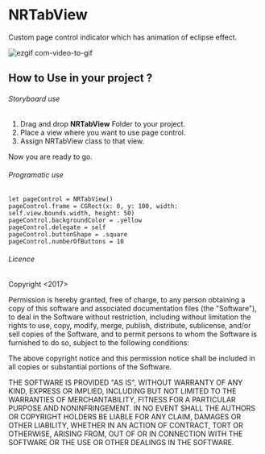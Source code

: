# NRTabView
Custom page control indicator which has animation of eclipse effect.

![ezgif com-video-to-gif](https://user-images.githubusercontent.com/28722125/32489228-5e78432a-c3d7-11e7-83d9-6524472ef8ec.gif)

## How to Use in your project ?

###### Storyboard use 

1. Drag and drop **NRTabView** Folder to your project.
2. Place a view where you want to use page control.
3. Assign NRTabView class to that view.

Now you are ready to go.


###### Programatic use 
```
let pageControl = NRTabView()
pageControl.frame = CGRect(x: 0, y: 100, width: self.view.bounds.width, height: 50)
pageControl.backgroundColor = .yellow
pageControl.delegate = self
pageControl.buttonShape = .square
pageControl.numberOfButtons = 10
```


 ###### Licence
Copyright <2017> <NABIN RAI>

Permission is hereby granted, free of charge, to any person obtaining a copy of this software and associated documentation files (the "Software"), to deal in the Software without restriction, including without limitation the rights to use, copy, modify, merge, publish, distribute, sublicense, and/or sell copies of the Software, and to permit persons to whom the Software is furnished to do so, subject to the following conditions:

The above copyright notice and this permission notice shall be included in all copies or substantial portions of the Software.

THE SOFTWARE IS PROVIDED "AS IS", WITHOUT WARRANTY OF ANY KIND, EXPRESS OR IMPLIED, INCLUDING BUT NOT LIMITED TO THE WARRANTIES OF MERCHANTABILITY, FITNESS FOR A PARTICULAR PURPOSE AND NONINFRINGEMENT. IN NO EVENT SHALL THE AUTHORS OR COPYRIGHT HOLDERS BE LIABLE FOR ANY CLAIM, DAMAGES OR OTHER LIABILITY, WHETHER IN AN ACTION OF CONTRACT, TORT OR OTHERWISE, ARISING FROM, OUT OF OR IN CONNECTION WITH THE SOFTWARE OR THE USE OR OTHER DEALINGS IN THE SOFTWARE.
